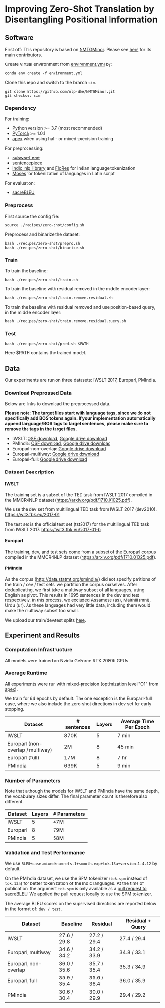# Improving Zero-Shot Translation by Disentangling Positional Information

## Software

First off: This repository is based on [NMTGMinor](https://github.com/quanpn90/NMTGMinor). 
Please see [here](https://github.com/quanpn90/NMTGMinor) for its main contributors.

Create virtual environment from [environment.yml](../../environment.yml) by:

```
conda env create -f environment.yml
```

Clone this repo and switch to the branch `sim`.
```
git clone https://github.com/nlp-dke/NMTGMinor.git
git checkout sim
```

### Dependency
For training:
* Python version >= 3.7 (most recommended)
* [PyTorch](https://pytorch.org/) >= 1.0.1
* [apex](https://github.com/nvidia/apex) when using half- or mixed-precision training 
  
For preprocessing:
* [subword-nmt](https://github.com/rsennrich/subword-nmt)
* [sentencepiece](https://github.com/google/sentencepiece)
* [indic_nlp_library](https://github.com/anoopkunchukuttan/indic_nlp_library) and [FloRes](https://github.com/facebookresearch/flores) for Indian language tokenization
* [Moses](https://github.com/moses-smt/mosesdecoder) for tokenization of languages in Latin script

For evaluation:
* [sacreBLEU](https://github.com/mjpost/sacrebleu)

### Preprocess
First source the config file:
```
source ./recipes/zero-shot/config.sh
```
Preprocess and binarize the dataset:
```
bash ./recipes/zero-shot/prepro.sh
bash ./recipes/zero-shot/binarize.sh
```

### Train
To train the baseline:
```
bash ./recipes/zero-shot/train.sh
```

To train the baseline with residual removed in the middle encoder layer:
```
bash ./recipes/zero-shot/train.remove.residual.sh
```

To train the baseline with residual removed and use position-based query, in the middle encoder layer:
```
bash ./recipes/zero-shot/train.remove.residual.query.sh
```

### Test
```
bash ./recipes/zero-shot/pred.sh $PATH
```
Here $PATH contains the trained model.

## Data
Our experiments are run on three datasets: IWSLT 2017, Europarl, PMIndia.

### Download Preprossed Data
Below are links to download the preprocessed data. 

**Please note: The target files start with language tags, since we do not specifically add BOS tokens again. If your implementation automatically append language/BOS tags to target sentences, please make sure to remove the tags in the target files.**

* IWSLT: [OSF download](https://osf.io/5xgbf), [Google drive download](https://drive.google.com/file/d/1RsmTye2nrPkWir6hADthXhqirxtUiP5A/view?usp=sharing)
* PMIndia: [OSF download](https://osf.io/ydq5b), [Google drive download](https://drive.google.com/file/d/1D6QJHreZeDXrj5edzXGrgyAAhje1h_30/view?usp=sharing)
* Europarl-non-overlap: [Google drive download](https://drive.google.com/file/d/1HprbiBa-9OVzA3obAq7WXvcWHJG4L2PF/view?usp=sharing)
* Europarl-multiway: [Google drive download](https://drive.google.com/file/d/1BcuBJQADF7MhVKw8r595wxWauf2ZmRHv/view?usp=sharing)
* Europarl-full: [Google drive download](https://drive.google.com/file/d/1stzyb-EzIBsLT45oWlpRXPp9deehnSM5/view?usp=sharing)

### Dataset Description

#### IWSLT

The training set is a subset of the TED task from IWSLT 2017 compiled in the MMCR4NLP dataset (https://arxiv.org/pdf/1710.01025.pdf).

We use the dev set from multilingual TED task from IWSLT 2017 (dev2010).
https://wit3.fbk.eu/2017-01

The test set is the official test set (tst2017) for the multilingual TED task from IWSLT 2017.
https://wit3.fbk.eu/2017-01-b


#### Europarl

The training, dev, and test sets come from a subset of the Europarl corpus complied in the MMCR4NLP dataset (https://arxiv.org/pdf/1710.01025.pdf).

#### PMIndia

As the corpus (http://data.statmt.org/pmindia/) did not specify paritions of the train / dev / test sets, 
we partition the corpus ourselves.
After deduplicating, we first take a multiway subset of all languages, using English as pivot. 
This results in 1695 sentences in the dev and test respectively.
In this process, we excluded Assamese  (as),  Maithili  (mni),  Urdu  (ur). 
As these languages had very little data, including them would make the multiway subset too small. 

We upload our train/dev/test splits [here](https://drive.google.com/drive/folders/1lxmqn_vJ4BDLjbtmKDHpF5gHxfDW33eW?usp=sharing).


## Experiment and Results
### Computation Infrastructure
All models were trained on Nvidia GeForce RTX 2080ti GPUs. 

### Average Runtime
All experiments were run with mixed-precision (optimization level "O1" from [apex](https://github.com/NVIDIA/apex)).

We train for 64 epochs by default.
The one exception is the Europarl-full case, 
where we also include the zero-shot directions in dev set for early stopping.

| Dataset                           | # sentences | Layers | Average Time Per Epoch |
|-----------------------------------|--------|--------|-----------------------| 
| IWSLT                             | 870K | 5 | 7 min   |
| Europarl (non-overlap / multiway) | 2M   | 8 | 45 min  |
| Europarl (full)                   | 17M  | 8 | 7 hr    |
| PMIndia                           | 639K | 5 | 9 min   |

### Number of Parameters
Note that although the models for IWSLT and PMIndia have the same depth, the vocabulary sizes differ. 
The final parameter count is therefore also different.

| Dataset   | Layers | # Parameters      |
|-----------|--------| ------------------|
| IWSLT     |  5     | 47M               |
| Europarl  |  8     | 79M               |
| PMIndia   |  5     | 58M               |

### Validation and Test Performance

We use `BLEU+case.mixed+numrefs.1+smooth.exp+tok.13a+version.1.4.12` by default. 

On the PMIndia dataset, we use the SPM tokenizer (`tok.spm` instead of `tok.13a`) for better tokenization of the Indic languages.
At the time of publication, the argument `tok.spm` is only available as a [pull request to sacreBLEU](https://github.com/mjpost/sacrebleu/pull/118). We applied the pull request locally to use the SPM tokenizer.

The average BLEU scores on the supervised directions are reported below 
in the format of: `dev / test`.

| Dataset   | Baseline | Residual | Residual + Query |
|-----------|----------|----------|---------|
| IWSLT                  | 27.6 / 29.8 | 27.2 / 29.4 | 27.4 / 29.4 |
| Europarl, multiway     | 34.6 / 34.2 | 34.2 / 33.9 | 34.8 / 33.1 |
| Europarl, non-overlap  | 36.0 / 35.6 | 35.7 / 35.4 | 35.3 / 34.9 |
| Europarl, full         | 35.9 / 35.4 | 35.6 / 36.4 | 36.0 / 35.9 |
| PMIndia                | 30.6 / 30.4 | 30.0 / 29.9 | 29.4 / 29.2 |

